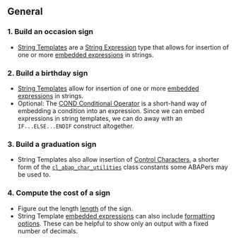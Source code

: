 ## General

### 1. Build an occasion sign

- [String Templates][sap-string-templates] are a [String Expression](https://help.sap.com/doc/abapdocu_latest_index_htm/latest/en-US/index.htm?file=abapcompute_string.htm) type that allows for insertion of one or more [embedded expressions][sap-embed-expr] in strings.

### 2. Build a birthday sign

- [String Templates][sap-string-templates] allow for insertion of one or more [embedded expressions][sap-embed-expr] in strings.
- Optional: The [COND Conditional Operator][sap-cond-operator] is a short-hand way of embedding a condition into an expression. Since we can embed expressions in string templates, we can do away with an `IF...ELSE...ENDIF` construct altogether.

### 3. Build a graduation sign

- String Templates also allow insertion of [Control Characters](https://help.sap.com/doc/abapdocu_latest_index_htm/latest/en-US/index.htm?file=abenstring_templates_separators.htm), a shorter form of the [`cl_abap_char_utilities`](https://help.sap.com/doc/abapdocu_latest_index_htm/latest/en-US/index.htm?file=abencl_abap_char_utilities.htm) class constants some ABAPers may be used to.

### 4. Compute the cost of a sign

- Figure out the length [length](https://help.sap.com/doc/abapdocu_latest_index_htm/latest/en-US/index.htm?file=abenlength_functions.htm) of the sign.
- String Template [embedded expressions][sap-embed-expr] can also include [formatting options](https://help.sap.com/doc/abapdocu_latest_index_htm/latest/en-US/index.htm?file=abapcompute_string_format_options.htm). These can be helpful to show only an output with a fixed number of decimals.

[sap-string-templates]: https://help.sap.com/doc/abapdocu_latest_index_htm/latest/en-US/index.htm?file=abenstring_templates.htm
[sap-cond-operator]: https://help.sap.com/doc/abapdocu_latest_index_htm/latest/en-US/index.htm?file=abenconditional_expression_cond.htm
[sap-embed-expr]: https://help.sap.com/doc/abapdocu_latest_index_htm/latest/en-US/index.htm?file=abenstring_templates_expressions.htm